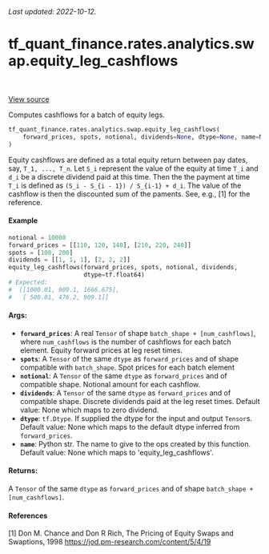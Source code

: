 <!--
This file is generated by a tool. Do not edit directly.
For open-source contributions the docs will be updated automatically.
-->

*Last updated: 2022-10-12.*

<div itemscope itemtype="http://developers.google.com/ReferenceObject">
<meta itemprop="name" content="tf_quant_finance.rates.analytics.swap.equity_leg_cashflows" />
<meta itemprop="path" content="Stable" />
</div>

# tf_quant_finance.rates.analytics.swap.equity_leg_cashflows

<!-- Insert buttons and diff -->

<table class="tfo-notebook-buttons tfo-api" align="left">
</table>

<a target="_blank" href="https://github.com/google/tf-quant-finance/blob/master/tf_quant_finance/rates/analytics/swap.py">View source</a>



Computes cashflows for a batch of equity legs.

```python
tf_quant_finance.rates.analytics.swap.equity_leg_cashflows(
    forward_prices, spots, notional, dividends=None, dtype=None, name=None
)
```



<!-- Placeholder for "Used in" -->

Equity cashflows are defined as a total equity return between pay dates, say,
`T_1, ..., T_n`. Let `S_i` represent the value of the equity at time `T_i` and
`d_i` be a discrete dividend paid at this time. Then the the payment at time
`T_i` is defined as `(S_i - S_{i - 1}) / S_{i-1} + d_i`. The value of
the cashflow is then the discounted sum of the paments. See, e.g., [1] for the
reference.

#### Example
```python
notional = 10000
forward_prices = [[110, 120, 140], [210, 220, 240]]
spots = [100, 200]
dividends = [[1, 1, 1], [2, 2, 2]]
equity_leg_cashflows(forward_prices, spots, notional, dividends,
                     dtype=tf.float64)
# Expected:
#  [[1000.01, 909.1, 1666.675],
#   [ 500.01, 476.2, 909.1]]
```

#### Args:


* <b>`forward_prices`</b>: A real `Tensor` of shape `batch_shape + [num_cashflows]`,
  where `num_cashflows` is the number of cashflows for each batch element.
  Equity forward prices at leg reset times.
* <b>`spots`</b>:  A `Tensor` of the same `dtype` as `forward_prices` and of
  shape compatible with `batch_shape`. Spot prices for each batch element
* <b>`notional`</b>: A `Tensor` of the same `dtype` as `forward_prices` and of
  compatible shape. Notional amount for each cashflow.
* <b>`dividends`</b>:  A `Tensor` of the same `dtype` as `forward_prices` and of
  compatible shape. Discrete dividends paid at the leg reset times.
  Default value: None which maps to zero dividend.
* <b>`dtype`</b>: `tf.Dtype`. If supplied the dtype for the input and output `Tensor`s.
  Default value: None which maps to the default dtype inferred from
  `forward_prices`.
* <b>`name`</b>: Python str. The name to give to the ops created by this function.
  Default value: None which maps to 'equity_leg_cashflows'.


#### Returns:

A `Tensor` of the same `dtype` as `forward_prices` and of shape
`batch_shape + [num_cashflows]`.


#### References
[1] Don M. Chance and Don R Rich,
  The Pricing of Equity Swaps and Swaptions, 1998
  https://jod.pm-research.com/content/5/4/19